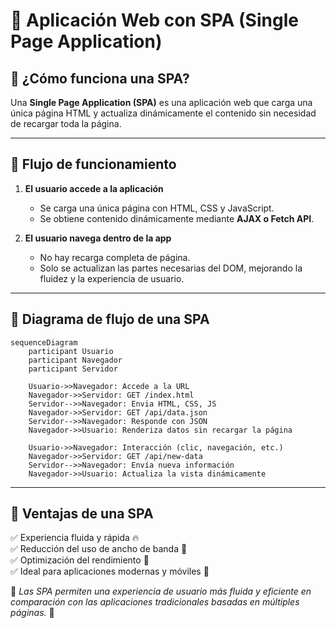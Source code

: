 # 🚀 Aplicación Web con SPA (Single Page Application)

## 📌 ¿Cómo funciona una SPA?

Una **Single Page Application (SPA)** es una aplicación web que carga una única página HTML y actualiza dinámicamente el contenido sin necesidad de recargar toda la página.

---

## 🔄 Flujo de funcionamiento

1. **El usuario accede a la aplicación**
   - Se carga una única página con HTML, CSS y JavaScript.
   - Se obtiene contenido dinámicamente mediante **AJAX o Fetch API**.

2. **El usuario navega dentro de la app**
   - No hay recarga completa de página.
   - Solo se actualizan las partes necesarias del DOM, mejorando la fluidez y la experiencia de usuario.

---

## 📡 Diagrama de flujo de una SPA

```mermaid
sequenceDiagram
    participant Usuario
    participant Navegador
    participant Servidor

    Usuario->>Navegador: Accede a la URL
    Navegador->>Servidor: GET /index.html
    Servidor-->>Navegador: Envia HTML, CSS, JS
    Navegador->>Servidor: GET /api/data.json
    Servidor-->>Navegador: Responde con JSON
    Navegador->>Usuario: Renderiza datos sin recargar la página

    Usuario->>Navegador: Interacción (clic, navegación, etc.)
    Navegador->>Servidor: GET /api/new-data
    Servidor-->>Navegador: Envía nueva información
    Navegador->>Usuario: Actualiza la vista dinámicamente
```

---

## 🎯 Ventajas de una SPA
✅ Experiencia fluida y rápida 🔥  
✅ Reducción del uso de ancho de banda 📶  
✅ Optimización del rendimiento 💨  
✅ Ideal para aplicaciones modernas y móviles 📱

📌 *Las SPA permiten una experiencia de usuario más fluida y eficiente en comparación con las aplicaciones tradicionales basadas en múltiples páginas.* 🚀